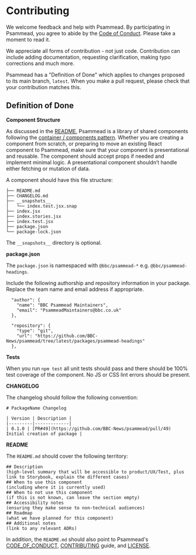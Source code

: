 # Contributing 

We welcome feedback and help with Psammead. By participating in Psammead, you agree to abide by the [Code of Conduct](https://github.com/BBC-News/psammead/blob/latest/CODE_OF_CONDUCT.md). Please take a moment to read it.

We appreciate all forms of contribution - not just code. Contribution can include adding documentation, requesting clarification, making typo corrections and much more.

Psammead has a "Definition of Done" which applies to changes proposed to its main branch, `latest`. When you make a pull request, please check that your contribution matches this.

## Definition of Done

**Component Structure**

As discussed in the [README](https://github.com/BBC-News/psammead/blob/latest/README.md), Psammead is a library of shared components following the [container / components pattern](https://medium.com/@dan_abramov/smart-and-dumb-components-7ca2f9a7c7d0). Whether you are creating a component from scratch, or preparing to move an existing React component to Psammead, make sure that your component is presentational and reusable. The component should accept props if needed and implement minimal logic. A presentational component shouldn’t handle either fetching or mutation of data. 

A component should have this file structure:

```
├── README.md
├── CHANGELOG.md
├── __snapshots__
│   └── index.test.jsx.snap
├── index.jsx
├── index.stories.jsx
├── index.test.jsx
├── package.json
└── package-lock.json
```

The `__snapshots__` directory is optional.


**package.json**

The `package.json` is namespaced with `@bbc/psammead-*` e.g. `@bbc/psammead-headings`.

Include the following authorship and repository information in your package. Replace the team name and email address if appropriate.

```
  "author": {
    "name": "BBC Psammead Maintainers",
    "email": "PsammeadMaintainers@bbc.co.uk"
  },
```

```
  "repository": {
    "type": "git",
    "url": "https://github.com/BBC-News/psammead/tree/latest/packages/psammead-headings"
  },
```


**Tests**

When you run `npm test` all unit tests should pass and there should be 100% test coverage of the component. No JS or CSS lint errors should be present.


**CHANGELOG**

The changelog should follow the following convention: 
```
# PackageName Changelog

| Version | Description |
|---------|-------------|
| 0.1.0 | [PR#49](https://github.com/BBC-News/psammead/pull/49) Initial creation of package |
```


**README**

The `README.md` should cover the following territory: 

```
## Description
(high-level summary that will be accessible to product/UX/Test, plus link to Storybook, explain the different cases)
## When to use this component
(including where it is currently used)
## When to not use this component
(if this is not known, can leave the section empty)
## Accessibility notes
(ensuring they make sense to non-technical audiences)
## Roadmap
(what we have planned for this component)
## Additional notes
(link to any relevant ADRs)
```

In addition, the `README.md` should also point to Psammead's [CODE_OF_CONDUCT](https://github.com/BBC-News/psammead/blob/latest/CODE_OF_CONDUCT.md), [CONTRIBUTING](https://github.com/BBC-News/psammead/blob/latest/CONTRIBUTING.md) guide, and [LICENSE](https://github.com/BBC-News/psammead/blob/latest/LICENSE).
